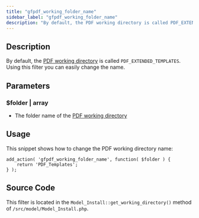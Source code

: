 ```yaml
---
title: "gfpdf_working_folder_name"
sidebar_label: "gfpdf_working_folder_name"
description: "By default, the PDF working directory is called PDF_EXTENDED_TEMPLATES. Using this filter you can easily change the name. "
---
```


## Description

By default, the [PDF working directory](../first-custom-pdf.md#pdf-working-directory) is called `PDF_EXTENDED_TEMPLATES`. Using this filter you can easily change the name.

## Parameters

### $folder | array
*  The folder name of the [PDF working directory](../first-custom-pdf.md#pdf-working-directory)

## Usage

This snippet shows how to change the PDF working directory name:

```
add_action( 'gfpdf_working_folder_name', function( $folder ) {
	return 'PDF_Templates';
} );
```

## Source Code

This filter is located in the `Model_Install::get_working_directory()` method of `/src/model/Model_Install.php`.